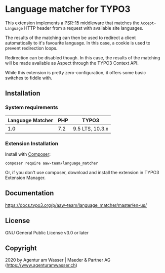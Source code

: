 # Language matcher for TYPO3

This extension implements a [PSR-15](https://www.php-fig.org/psr/psr-15/>)
middleware that matches the `Accept-Language` HTTP header from a request
with available site languages.

The results of the matching can then be used to redirect a client automatically
to it's favourite language. In this case, a cookie is used to prevent
redirection loops.

Redirection can be disabled though. In this case, the results of the matching
will be made available as Aspect through the TYPO3 Context API.

While this extension is pretty zero-configuration, it offers some basic switches
to fiddle with.

## Installation

### System requirements

| Language Matcher | PHP              | TYPO3            |
| ---------------- | ---------------- | -----------------|
| 1.0              | 7.2              | 9.5 LTS, 10.3.x  |

### Extension Installation

Install with [Composer](https://getcomposer.org/):

    composer require aaw-team/language_matcher

Or, if you don't use composer, download and install the extension in TYPO3
Extension Manager.

## Documentation

https://docs.typo3.org/p/aaw-team/language_matcher/master/en-us/

## License

GNU General Public License v3.0 or later

## Copyright

2020 by Agentur am Wasser | Maeder & Partner AG (https://www.agenturamwasser.ch)
